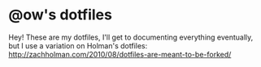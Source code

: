 # @ow's dotfiles

Hey! These are my dotfiles, I'll get to documenting everything eventually, but I use a variation on Holman's dotfiles: http://zachholman.com/2010/08/dotfiles-are-meant-to-be-forked/
